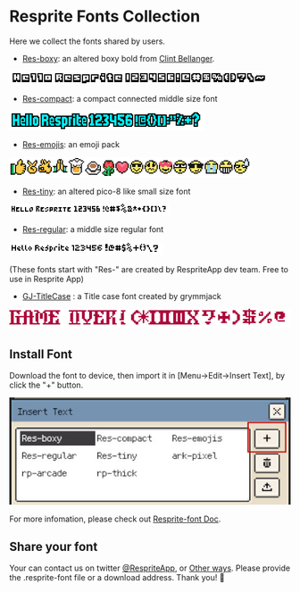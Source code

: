 # Resprite Fonts Collection

Here we collect the fonts shared by users.

- [Res-boxy](/fonts/Res-boxy.resprite-font): an altered boxy bold from [Clint Bellanger](https://opengameart.org/content/boxy-bold-truetype-font).

![Res-boxy](/fonts/Res-boxy.png)

- [Res-compact](/fonts/Res-compact.resprite-font): a compact connected middle size font

![Res-compact](/fonts/Res-compact.png)

- [Res-emojis](/fonts/Res-emojis.resprite-font): an emoji pack

![Res-emojis](/fonts/Res-emojis.png)

- [Res-tiny](/fonts/Res-tiny.resprite-font): an altered pico-8 like small size font

![Res-tiny](/fonts/Res-tiny.png)

- [Res-regular](/fonts/Res-regular.resprite-font): a middle size regular font

![Res-regular](/fonts/Res-regular.png)

(These fonts start with "Res-" are created by RespriteApp dev team. Free to use in Resprite App)

- [GJ-TitleCase](/fonts/GJ-TitleCase.resprite-font) : a Title case font created by grymmjack

![GJ-TitleCase](/fonts/GJ-TitleCase.png)

## Install Font

Download the font to device, then import it in [Menu->Edit->Insert Text], by click the "+" button.

![install font](/data/install-font.jpeg)

 For more infomation, please check out [Resprite-font Doc](https://resprite.fengeon.com/basic/insert-text).

## Share your font

Your can contact us on twitter [@RespriteApp](https://twitter.com/RespriteApp), or [Other ways](https://resprite.fengeon.com/support). Please provide the .resprite-font file or a download address. Thank you! 🙏
